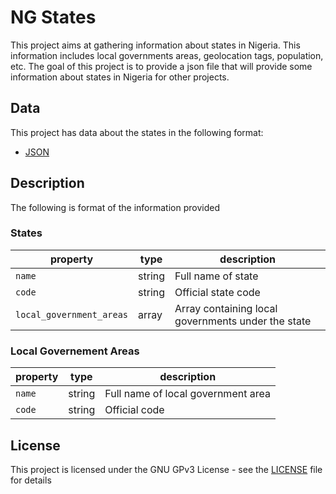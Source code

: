 # NG States
This project aims at gathering information about states in Nigeria. This information includes local governments areas, geolocation tags, population, etc. The goal of this project is to provide a json file that will provide some information about states in Nigeria for other projects.

## Data
This project has data about the states in the following format:
 - [JSON](data/ng.states.json) 

## Description
The following is format of the information provided

### States

property                   | type   | description
---------------------------|--------|------------
`name`                     | string | Full name of state
`code`                     | string | Official state code
`local_government_areas`   | array  | Array containing local governments under the state

### Local Governement Areas

property                   | type   | description
---------------------------|--------|------------
`name`                     | string | Full name of local government area
`code`                     | string | Official code


## License
This project is licensed under the GNU GPv3 License - see the [LICENSE](LICENSE) file for details
